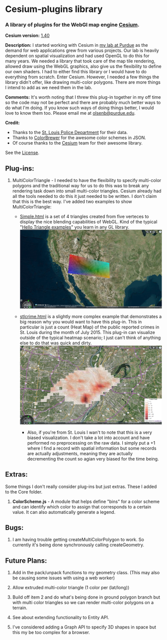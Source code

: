 # Cesium-plugins library

### A library of plugins for the WebGl map engine <a href="https://github.com/AnalyticalGraphicsInc/cesium" target="_blank">Cesium</a>.

**Cesium version:** [1.40](https://github.com/AnalyticalGraphicsInc/cesium/releases/tag/1.40)

**Description:** I started working with Cesium in <a href="https://www.purdue.edu/discoverypark/vaccine/" target="_blank">my lab at Purdue</a> as the demand for web applications grew from various projects. Our lab is heavily dependent on spatial visualization and had used OpenGL to do this for many years. We needed a library that took care of the map tile rendering, allowed draw using the WebGL graphics, also give us the flexibility to define our own shaders. I had to either find this library or I would have to do everything from scratch. Enter Cesium. However, I needed a few things the library didn't offer, like drawing multi-color polygons. There are more things I intend to add as we need them in the lab.

**Comments:** It's worth noting that I threw this plug-in together in my off time so the code may not be perfect and there are probably much better ways to do what I'm doing. If you know such ways of doing things better, I would love to know them too. Please email me at [olsenb@purdue.edu](olsenb@purdue.edu).

**Credit:** 

- Thanks to the <a href="http://www.slmpd.org/Crimereports.shtml" target="_blank">St. Louis Police Department</a> for their data.
- Thanks to <a href="http://colorbrewer2.org/" target="_blank">ColorBrewer</a> for the awesome color schemes in JSON.
- Of course thanks to the <a href="http://cesiumjs.org/" target="_blank">Cesium</a> team for their awesome library.

See the [License](LICENSE.md).

## Plug-ins:

1. MultiColorTriangle - I needed to have the flexibility to specify multi-color polygons and the traditional way for us to do this was to break any rendering task down into small multi-color triangles. Cesium already had all the tools needed to do this it just needed to be written. I don't claim that this is the best way. I've added two examples to show MultiColorTriangle:
	- <a href="http://brianolsen87.github.io/pages/cesium-plugins/simple.html" target="_blank">Simple.html</a> is a set of 4 triangles created from five verteces to display the nice blending capabilities of WebGL. Kind of the typical "[Hello Triangle examples](http://www.learnopengl.com/#!Getting-Started/Hello-Triangle)" you learn in any GL library. 
		![](images/simple.png)
	- <a href="http://brianolsen87.github.io/pages/cesium-plugins/stlcrime.html" target="_blank">stlcrime.html</a> is a slightly more complex example that demonstrates a big reason why you would want to have this plug-in. This in particular is just a count (Heat Map) of the public reported crimes in St. Louis during the month of July 2015. This plug-in can visualize outside of the typical heatmap scenario; I just can't think of anything else to do that was quick and dirty. 
		![](images/stlcrime.png)

		- Also, if you're from St. Louis I wan't to note that this is a very biased visualization. I don't take a lot into account and have performed no preprocessing on the raw data. I simply put a +1 where I find a record with spatial information but some records are actually adjustments, meaning they are actually decrementing the count so agian very biased for the time being.

## Extras:
Some things I don't really consider plug-ins but just extras. These I added to the Core folder.

1. **ColorScheme.js** - A module that helps define "bins" for a color scheme and can identify which color to assign that corresponds to a certain value. It can also automatically generate a legend.

## Bugs:
1. I am having trouble getting createMultiColorPolygon to work. So currently it's being done synchronously calling createGeometry.


## Future Plans:
1. Add in the pack/unpack functions to my geometry class. (This may also be causing some issues with using a web worker)

1. Allow extruded multi-color triangle (1 color per (lat/long))

1. Build off item 2 and do what's being done in ground polygon branch but with multi color triangles so we can render multi-color polygons on a terrain.

1. See about extending functionality to Entity API.

1. I've considered adding a Graph API to specify 3D shapes in space but this my be too complex for a browser.


